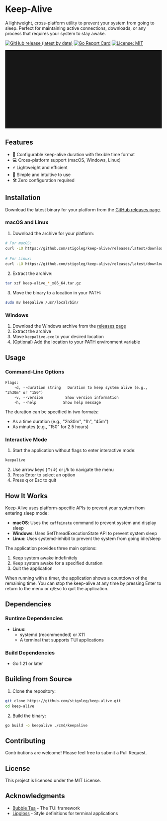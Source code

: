 # Keep-Alive

A lightweight, cross-platform utility to prevent your system from going to sleep. Perfect for maintaining active connections, downloads, or any process that requires your system to stay awake.

[![GitHub release (latest by date)](https://img.shields.io/github/v/release/stigoleg/keep-alive)](https://github.com/stigoleg/keep-alive/releases/latest)
[![Go Report Card](https://goreportcard.com/badge/github.com/stigoleg/keep-alive)](https://goreportcard.com/report/github.com/stigoleg/keep-alive)
[![License: MIT](https://img.shields.io/badge/License-MIT-yellow.svg)](https://opensource.org/licenses/MIT)

![Keep-Alive Demo](docs/demo.gif)

## Features

- 🔄 Configurable keep-alive duration with flexible time format
- 💻 Cross-platform support (macOS, Windows, Linux)
- ⚡ Lightweight and efficient
- 🎯 Simple and intuitive to use
- 🛠 Zero configuration required

## Installation

Download the latest binary for your platform from the [GitHub releases page](https://github.com/stigoleg/keep-alive/releases/latest).

### macOS and Linux

1. Download the archive for your platform:
```bash
# For macOS:
curl -LO https://github.com/stigoleg/keep-alive/releases/latest/download/keep-alive_Darwin_x86_64.tar.gz

# For Linux:
curl -LO https://github.com/stigoleg/keep-alive/releases/latest/download/keep-alive_Linux_x86_64.tar.gz
```

2. Extract the archive:
```bash
tar xzf keep-alive_*_x86_64.tar.gz
```

3. Move the binary to a location in your PATH:
```bash
sudo mv keepalive /usr/local/bin/
```

### Windows

1. Download the Windows archive from the [releases page](https://github.com/stigoleg/keep-alive/releases/latest)
2. Extract the archive
3. Move `keepalive.exe` to your desired location
4. (Optional) Add the location to your PATH environment variable

## Usage

### Command-Line Options

```
Flags:
    -d, --duration string   Duration to keep system alive (e.g., "2h30m" or "150")
    -v, --version          Show version information
    -h, --help            Show help message
```

The duration can be specified in two formats:
- As a time duration (e.g., "2h30m", "1h", "45m")
- As minutes (e.g., "150" for 2.5 hours)

### Interactive Mode

1. Start the application without flags to enter interactive mode:
```bash
keepalive
```

2. Use arrow keys (↑/↓) or j/k to navigate the menu
3. Press Enter to select an option
4. Press q or Esc to quit

## How It Works

Keep-Alive uses platform-specific APIs to prevent your system from entering sleep mode:

- **macOS**: Uses the `caffeinate` command to prevent system and display sleep
- **Windows**: Uses SetThreadExecutionState API to prevent system sleep
- **Linux**: Uses systemd-inhibit to prevent the system from going idle/sleep

The application provides three main options:
1. Keep system awake indefinitely
2. Keep system awake for a specified duration
3. Quit the application

When running with a timer, the application shows a countdown of the remaining time. You can stop the keep-alive at any time by pressing Enter to return to the menu or q/Esc to quit the application.
## Dependencies

### Runtime Dependencies

- **Linux**: 
  - systemd (recommended) or X11
  - A terminal that supports TUI applications

### Build Dependencies

- Go 1.21 or later

## Building from Source

1. Clone the repository:
```bash
git clone https://github.com/stigoleg/keep-alive.git
cd keep-alive
```

2. Build the binary:
```bash
go build -o keepalive ./cmd/keepalive
```

## Contributing

Contributions are welcome! Please feel free to submit a Pull Request.

## License

This project is licensed under the MIT License.

## Acknowledgments

- [Bubble Tea](https://github.com/charmbracelet/bubbletea) - The TUI framework
- [Lipgloss](https://github.com/charmbracelet/lipgloss) - Style definitions for terminal applications
